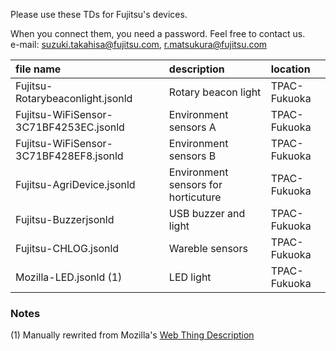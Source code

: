 Please use these TDs for Fujitsu's devices.

When you connect them, you need a password. Feel free to contact us.  
e-mail: suzuki.takahisa@fujitsu.com, r.matsukura@fujitsu.com

| file name | description | location |
|:--|:--|:--|
| Fujitsu-Rotarybeaconlight.jsonld | Rotary beacon light | TPAC-Fukuoka |
| Fujitsu-WiFiSensor-3C71BF4253EC.jsonld | Environment sensors A | TPAC-Fukuoka |
| Fujitsu-WiFiSensor-3C71BF428EF8.jsonld | Environment sensors B | TPAC-Fukuoka |
| Fujitsu-AgriDevice.jsonld | Environment sensors for horticuture | TPAC-Fukuoka |
| Fujitsu-Buzzerjsonld | USB buzzer and light | TPAC-Fukuoka |
| Fujitsu-CHLOG.jsonld | Wareble sensors | TPAC-Fukuoka |
| Mozilla-LED.jsonld (1) | LED light | TPAC-Fukuoka |

### Notes
(1) Manually rewrited from Mozilla's [Web Thing Description][1]

[1]:https://iot.mozilla.org/wot/
